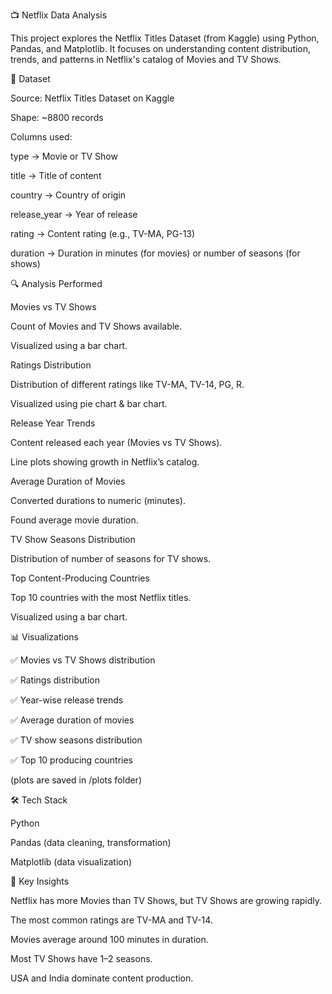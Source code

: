 📺 Netflix Data Analysis

This project explores the Netflix Titles Dataset (from Kaggle) using Python, Pandas, and Matplotlib.
It focuses on understanding content distribution, trends, and patterns in Netflix's catalog of Movies and TV Shows.

📂 Dataset

Source: Netflix Titles Dataset on Kaggle

Shape: ~8800 records

Columns used:

type → Movie or TV Show

title → Title of content

country → Country of origin

release_year → Year of release

rating → Content rating (e.g., TV-MA, PG-13)

duration → Duration in minutes (for movies) or number of seasons (for shows)

🔍 Analysis Performed

Movies vs TV Shows

Count of Movies and TV Shows available.

Visualized using a bar chart.

Ratings Distribution

Distribution of different ratings like TV-MA, TV-14, PG, R.

Visualized using pie chart & bar chart.

Release Year Trends

Content released each year (Movies vs TV Shows).

Line plots showing growth in Netflix’s catalog.

Average Duration of Movies

Converted durations to numeric (minutes).

Found average movie duration.

TV Show Seasons Distribution

Distribution of number of seasons for TV shows.

Top Content-Producing Countries

Top 10 countries with the most Netflix titles.

Visualized using a bar chart.

📊 Visualizations

✅ Movies vs TV Shows distribution

✅ Ratings distribution

✅ Year-wise release trends

✅ Average duration of movies

✅ TV show seasons distribution

✅ Top 10 producing countries

(plots are saved in /plots folder)

🛠️ Tech Stack

Python

Pandas (data cleaning, transformation)

Matplotlib (data visualization)

🚀 Key Insights

Netflix has more Movies than TV Shows, but TV Shows are growing rapidly.

The most common ratings are TV-MA and TV-14.

Movies average around 100 minutes in duration.

Most TV Shows have 1–2 seasons.

USA and India dominate content production.
